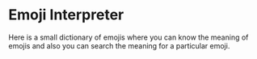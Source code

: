 # Emoji Interpreter
Here is a small dictionary of emojis where you can know the meaning of emojis and also you can search the meaning for a particular emoji.
